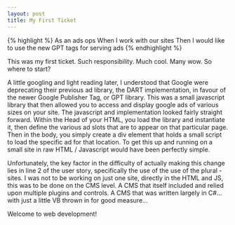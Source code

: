 ```yaml
---
layout: post
title: My First Ticket
---
```


{% highlight %}
As an ads ops
When I work with our sites
Then I would like to use the new GPT tags for serving ads
{% endhighlight %}

This was my first ticket. Such responsibility. Much cool. Many wow. So where to start?

A little googling and light reading later, I understood that Google were deprecating their previous ad library, the DART implementation, in favour of the newer Google Publisher Tag, or GPT library. This was a small javascript library that then allowed you to access and display google ads of various sizes on your site. The javascript and implementation looked fairly straight forward. Within the Head of your HTML, you load the library and instantiate it, then define the various ad slots that are to appear on that particular page. Then in the body, you simply create a div element that holds a small script to load the specific ad for that location. To get this up and running on a small site in raw HTML / Javascript would have been perfectly simple.

Unfortunately, the key factor in the difficulty of actually making this change lies in line 2 of the user story, specifically the use of the use of the plural - sites. I was not to be working on just one site, directly in the HTML and JS, this was to be done on the CMS level. A CMS that itself included and relied upon multiple plugins and controls. A CMS that was written largely in C#... with just a little VB thrown in for good measure...

Welcome to web development!
